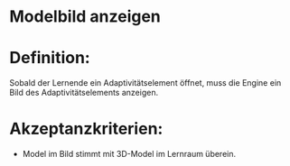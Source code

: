 # Modelbild anzeigen


# Definition:
Sobald der Lernende ein Adaptivitätselement öffnet, muss die Engine ein Bild des Adaptivitätselements anzeigen.

# Akzeptanzkriterien:
- Model im Bild stimmt mit 3D-Model im Lernraum überein.



